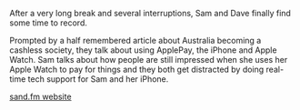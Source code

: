 After a very long break and several interruptions, Sam and Dave finally find some time to record.

Prompted by a half remembered article about Australia becoming a cashless society, they talk about using ApplePay, the iPhone and Apple Watch. Sam talks about how people are still impressed when she uses her Apple Watch to pay for things and they both get distracted by doing real-time tech support for Sam and her iPhone.

[sand.fm website](http://sand.fm)
